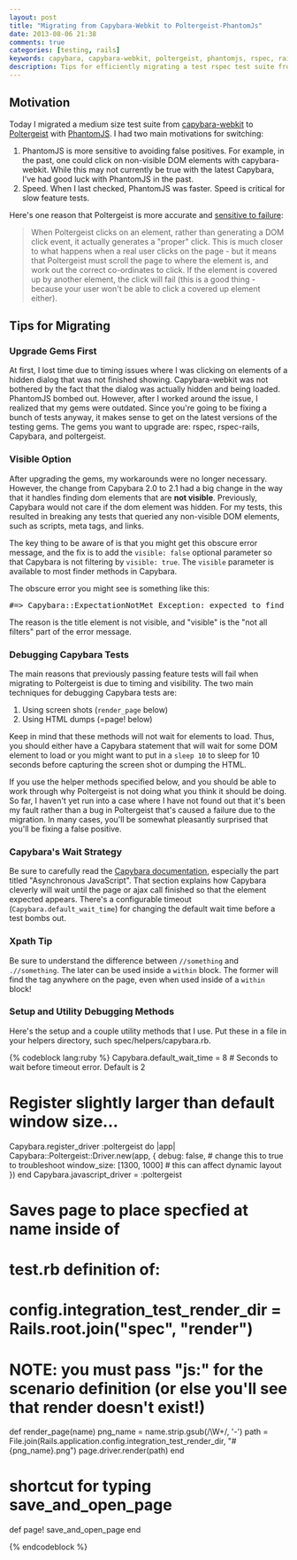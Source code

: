 ```yaml
---
layout: post
title: "Migrating from Capybara-Webkit to Poltergeist-PhantomJs"
date: 2013-08-06 21:38
comments: true
categories: [testing, rails]
keywords: capybara, capybara-webkit, poltergeist, phantomjs, rspec, rails, rspec-rails
description: Tips for efficiently migrating a test rspec test suite from capybara-webkit to poltergeist-phantomjs
---
```


<div id="outline-container-1" class="outline-2">
<h2 id="sec-1">Motivation</h2>
<div class="outline-text-2" id="text-1">

<p>Today I migrated a medium size test suite from <a href="https://github.com/thoughtbot/capybara-webkit">capybara-webkit</a> to <a href="https://github.com/jonleighton/poltergeist">Poltergeist</a>
with <a href="http://phantomjs.org/index.html">PhantomJS</a>. I had two main motivations for switching:
</p><ol>
<li>PhantomJS is more sensitive to avoiding false positives. For example, in the
   past, one could click on non-visible DOM elements with capybara-webkit.
   While this may not currently be true with the latest Capybara, I've had good
   luck with PhantomJS in the past.
</li>
<li>Speed. When I last checked, PhantomJS was faster. Speed is critical for slow
   feature tests.
</li>
</ol>


<p>
Here's one reason that Poltergeist is more accurate and <a href="https://github.com/jonleighton/poltergeist">sensitive to failure</a>: 
</p>
<blockquote>

<p>When Poltergeist clicks on an element, rather than generating a DOM click event,
it actually generates a "proper" click. This is much closer to what happens when
a real user clicks on the page - but it means that Poltergeist must scroll the
page to where the element is, and work out the correct co-ordinates to click. If
the element is covered up by another element, the click will fail (this is a
good thing - because your user won't be able to click a covered up element
either).
</p>
</blockquote>


</div>

</div>

<div id="outline-container-2" class="outline-2">
<h2 id="sec-2">Tips for Migrating</h2>
<div class="outline-text-2" id="text-2">


</div>

<div id="outline-container-2-1" class="outline-3">
<h3 id="sec-2-1">Upgrade Gems First</h3>
<div class="outline-text-3" id="text-2-1">

<p>At first, I lost time due to timing issues where I was clicking on elements of a
hidden dialog that was not finished showing. Capybara-webkit was not bothered by
the fact that the dialog was actually hidden and being loaded. PhantomJS bombed
out. However, after I worked around the issue, I realized that my gems were
outdated. Since you're going to be fixing a bunch of tests anyway, it makes
sense to get on the latest versions of the testing gems. The gems you want to
upgrade are: rspec, rspec-rails, Capybara, and poltergeist. 
</p>
</div>

</div>

<div id="outline-container-2-2" class="outline-3">
<h3 id="sec-2-2">Visible Option</h3>
<div class="outline-text-3" id="text-2-2">

<p>After upgrading the gems, my workarounds were no longer necessary. However, the
change from Capybara 2.0 to 2.1 had a big change in the way that it handles
finding dom elements that are <b>not visible</b>. Previously, Capybara would not care
if the dom element was hidden. For my tests, this resulted in breaking any tests
that queried any non-visible DOM elements, such as scripts, meta tags, and
links.
</p>
<p>
The key thing to be aware of is that you might get this obscure error message,
and the fix is to add the <code>visible: false</code> optional parameter so that Capybara
is not filtering by <code>visible: true</code>. The <code>visible</code> parameter is available to
most finder methods in Capybara.
</p>
<p>
The obscure error you might see is something like this:
</p>


<pre class="example">#=&gt; Capybara::ExpectationNotMet Exception: expected to find xpath "//title" with text "Title Text." but there were no matches. Also found "", which matched the selector but not all filters.
</pre>


<p>
The reason is the title element is not visible, and "visible" is the "not all
filters" part of the error message.
</p>
</div>

</div>

<div id="outline-container-2-3" class="outline-3">
<h3 id="sec-2-3">Debugging Capybara Tests</h3>
<div class="outline-text-3" id="text-2-3">

<p>The main reasons that previously passing feature tests will fail when migrating
to Poltergeist is due to timing and visibility. The two main techniques for
debugging Capybara tests are:
</p><ol>
<li>Using screen shots (<code>render_page</code> below)
</li>
<li>Using HTML dumps (=page! below)
</li>
</ol>


<p>
Keep in mind that these methods will not wait for elements to load. Thus, you
should either have a Capybara statement that will wait for some DOM element to
load or you might want to put in a <code>sleep 10</code> to sleep for 10 seconds before
capturing the screen shot or dumping the HTML.
</p>
<p>
If you use the helper methods specified below, and you should be able to work
through why Poltergeist is not doing what you think it should be doing. So far,
I haven't yet run into a case where I have not found out that it's been my fault
rather than a bug in Poltergeist that's caused a failure due to the migration.
In many cases, you'll be somewhat pleasantly surprised that you'll be fixing a
false positive.
</p>
</div>

</div>

<div id="outline-container-2-4" class="outline-3">
<h3 id="sec-2-4">Capybara's Wait Strategy</h3>
<div class="outline-text-3" id="text-2-4">

<p>Be sure to carefully read the <a href="https://github.com/jnicklas/capybara">Capybara documentation</a>, especially the part
titled "Asynchronous JavaScript". That section explains how Capybara cleverly
will wait until the page or ajax call finished so that the element expected
appears. There's a configurable timeout (<code>Capybara.default_wait_time</code>) for
changing the default wait time before a test bombs out.
</p>
</div>

</div>

<div id="outline-container-2-5" class="outline-3">
<h3 id="sec-2-5">Xpath Tip</h3>
<div class="outline-text-3" id="text-2-5">

<p>Be sure to understand the difference between <code>//something</code> and <code>.//something</code>.
The later can be used inside a <code>within</code> block. The former will find the tag
anywhere on the page, even when used inside of a <code>within</code> block!
</p>
</div>

</div>

<div id="outline-container-2-6" class="outline-3">
<h3 id="sec-2-6">Setup and Utility Debugging Methods</h3>
<div class="outline-text-3" id="text-2-6">

<p>Here's the setup and a couple utility methods that I use. Put these in a file in your helpers
directory, such spec/helpers/capybara.rb.
</p>


{% codeblock lang:ruby %}
Capybara.default_wait_time = 8 # Seconds to wait before timeout error. Default is 2

# Register slightly larger than default window size...
Capybara.register_driver :poltergeist do |app|
  Capybara::Poltergeist::Driver.new(app, { debug: false, # change this to true to troubleshoot
                                           window_size: [1300, 1000] # this can affect dynamic layout
  })
end
Capybara.javascript_driver = :poltergeist

# Saves page to place specfied at name inside of
# test.rb definition of:
#   config.integration_test_render_dir = Rails.root.join("spec", "render")
# NOTE: you must pass "js:" for the scenario definition (or else you'll see that render doesn't exist!)
def render_page(name)
  png_name = name.strip.gsub(/\W+/, '-')
  path = File.join(Rails.application.config.integration_test_render_dir, "#{png_name}.png")
  page.driver.render(path)
end

# shortcut for typing save_and_open_page
def page!
  save_and_open_page
end

{% endcodeblock %}



</div>
</div>
</div>
